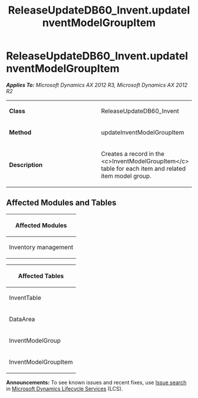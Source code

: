 ﻿---
title: ReleaseUpdateDB60_Invent.updateInventModelGroupItem
TOCTitle: ReleaseUpdateDB60_Invent.updateInventModelGroupItem
ms:assetid: a1375e2f-4cf2-8d5c-944a-fddf6fdcbd9a
ms:mtpsurl: https://msdn.microsoft.com/en-us/library/JJ736726(v=AX.60)
ms:contentKeyID: 49710158
ms.date: 05/18/2015
mtps_version: v=AX.60
---

# ReleaseUpdateDB60\_Invent.updateInventModelGroupItem 


_**Applies To:** Microsoft Dynamics AX 2012 R3, Microsoft Dynamics AX 2012 R2_

<table>
<colgroup>
<col style="width: 50%" />
<col style="width: 50%" />
</colgroup>
<tbody>
<tr class="odd">
<td><p><strong>Class</strong></p></td>
<td><p>ReleaseUpdateDB60_Invent</p></td>
</tr>
<tr class="even">
<td><p><strong>Method</strong></p></td>
<td><p>updateInventModelGroupItem</p></td>
</tr>
<tr class="odd">
<td><p><strong>Description</strong></p></td>
<td><p>Creates a record in the &lt;c&gt;InventModelGroupItem&lt;/c&gt; table for each item and related item model group.</p></td>
</tr>
</tbody>
</table>


## Affected Modules and Tables

<table>
<colgroup>
<col style="width: 100%" />
</colgroup>
<thead>
<tr class="header">
<th><p>Affected Modules</p></th>
</tr>
</thead>
<tbody>
<tr class="odd">
<td><p>Inventory management</p></td>
</tr>
</tbody>
</table>


<table>
<colgroup>
<col style="width: 100%" />
</colgroup>
<thead>
<tr class="header">
<th><p>Affected Tables</p></th>
</tr>
</thead>
<tbody>
<tr class="odd">
<td><p>InventTable</p></td>
</tr>
<tr class="even">
<td><p>DataArea</p></td>
</tr>
<tr class="odd">
<td><p>InventModelGroup</p></td>
</tr>
<tr class="even">
<td><p>InventModelGroupItem</p></td>
</tr>
</tbody>
</table>

  
**Announcements:** To see known issues and recent fixes, use [Issue search](http://go.microsoft.com/fwlink/?linkid=389258) in [Microsoft Dynamics Lifecycle Services](http://go.microsoft.com/fwlink/?linkid=306505) (LCS).

